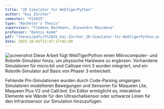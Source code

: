 ```yaml
---
title: "2D Simulator for WebTigerPython"
author: "Kai Zürcher"
semester: "FS2025"
type: "Bachelor's Thesis"
supervisor: "Clemens Bachmann, Alexandra Maximova"
professor: "Dennis Komm"
pdf: "theses/pdfs/FS2025_Kai-Zürcher_2D-Simulator-for-WebTigerPython.pdf"
date: 2025-10-01T13:47:17+02:00
---
```

![screenshot](/theses/screenshots/FS2025_KaiZürcher.png)
Diese Arbeit fügt WebTigerPython einen Mikrocomputer- und Robotik-Simulator hinzu, um physische Hardware zu ergänzen. Vorhandene Simulatoren für micro:bit und Calliope mini 3 wurden integriert, und ein Robotik-Simulator auf Basis von Phaser 3 entwickelt.

Fehlende Pin-Simulationen wurden durch Code-Parsing umgangen. Simulatoren modellieren Bewegungen und Sensoren für Maqueen Lite, Maqueen Plus V2 und Calli:bot. Ein Editor ermöglicht es, interaktive Elemente wie Wände für den Ultraschallsensor oder schwarze Linien für den Infrarotsensor zur Simulation hinzuzufügen.